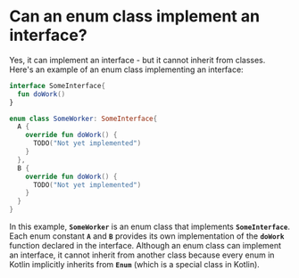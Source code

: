# Can an enum class implement an interface?

Yes, it can implement an interface - but it cannot inherit from classes. Here's an example of an enum class implementing an interface:

```kotlin
interface SomeInterface{
  fun doWork()
}

enum class SomeWorker: SomeInterface{
  A {
    override fun doWork() {
      TODO("Not yet implemented")
    }
  }, 
  B {
    override fun doWork() {
      TODO("Not yet implemented")
    }
  }
}
```

In this example, **`SomeWorker`** is an enum class that implements **`SomeInterface`**. Each enum constant **`A`** and **`B`** provides its own implementation of the **`doWork`** function declared in the interface. Although an enum class can implement an interface, it cannot inherit from another class because every enum in Kotlin implicitly inherits from **`Enum`** (which is a special class in Kotlin).